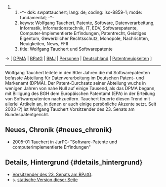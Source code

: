 1.  1.  -\*- dok: swpattauchert; lang: de; coding: iso-8859-1; mode:
        fundamental; -\*-
    2.  keyws: Wolfgang Tauchert, Patente, Software, Datenverarbeitung,
        Informatik, Informationstechnik, IT, EDV, Softwarepatente,
        Computer-Implementierte Erfindungen, Patentrecht, Geistiges
        Eigentum, Gewerblicher Rechtsschutz, Monopole, Nachrichten,
        Neuigkeiten, News, FFII
    3.  title: Wolfgang Tauchert und Softwarepatente

-\> \[ [ DPMA](SwpatdpmaDe "wikilink") \| [
BPatG](SwpatbpatgDe "wikilink") \| [ BMJ](SwpatbmjDe "wikilink") \| [
Personen](SwpatkamniDe "wikilink") \| [
Deutschland](SwpatdeDe "wikilink") \| [
Patentneuigkeiten](SwpatcninoDe "wikilink") \]

------------------------------------------------------------------------

Wolfgang Tauchert leitete in den 90er Jahren die mit Softwarepatenten
befasste Abteilung für Datenverarbeitung im Deutschen Patent- und
Markenamt (DPMA). Der Patent-Durchsatz seiner Abteilung wuchs in wenigen
Jahren von nahe Null auf einige Tausend, als das DPMA begann, mit
Billigung des BGH dem Europäischen Patentamt (EPA) in der Erteilung von
Softwarepatenten nachzueifern. Tauchert feuerte diesen Trend mit
allerlei Artikeln an, in denen er auch einige persönliche Akzente setzt.
Seit 2003 (?) ist Wolfgang Tauchert Vorsitzender des 23. Senats am
Bundespatentgericht.

## Neues, Chronik {#neues_chronik}

-   2005-01 Tauchert in JurPC: \"Software-Patente und
    computerimplementierte Erfindungen\"

## Details, Hintergrund {#details_hintergrund}

-   [Vorsitzender des 23. Senats am
    BPatG](http://www.bpatg.de/bpatg/allgemeines/organisation.html "wikilink").
-   s\. [statische Version dieser
    Seite](http://swpat.ffii.org/akteure/tauchert/index.de.html "wikilink")
